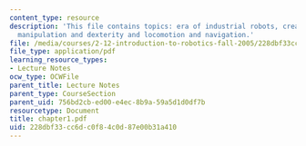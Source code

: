 ```yaml
---
content_type: resource
description: 'This file contains topics: era of industrial robots, creation of robotics,
  manipulation and dexterity and locomotion and navigation.'
file: /media/courses/2-12-introduction-to-robotics-fall-2005/228dbf33cc6dc0f84c0d87e00b31a410_chapter1.pdf
file_type: application/pdf
learning_resource_types:
- Lecture Notes
ocw_type: OCWFile
parent_title: Lecture Notes
parent_type: CourseSection
parent_uid: 756bd2cb-ed00-e4ec-8b9a-59a5d1d0df7b
resourcetype: Document
title: chapter1.pdf
uid: 228dbf33-cc6d-c0f8-4c0d-87e00b31a410
---
```

